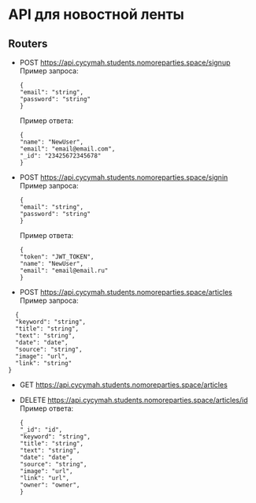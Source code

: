 # API для новостной ленты

## Routers

- POST https://api.cycymah.students.nomoreparties.space/signup
    Пример запроса: 
  ```
  {
  "email": "string",
  "password": "string"
  }
  ```
   Пример ответа:
  ```
  {
  "name": "NewUser",
  "email": "email@email.com",
  "_id": "23425672345678"
  }
  ```
- POST https://api.cycymah.students.nomoreparties.space/signin
  Пример запроса:
  ```
  {
  "email": "string",
  "password": "string"
  }
  ```
  Пример ответа: 
  ```
  {
  "token": "JWT_TOKEN",
  "name": "NewUser",
  "email": "email@email.ru"
  }
  ```
- POST https://api.cycymah.students.nomoreparties.space/articles
  Пример запроса:
  
```
  {
  "keyword": "string",
  "title": "string",
  "text": "string",
  "date": "date",
  "source": "string",
  "image": "url",
  "link": "string"
}
```

- GET https://api.cycymah.students.nomoreparties.space/articles
  
- DELETE https://api.cycymah.students.nomoreparties.space/articles/id
    Пример ответа:
  
  ```
  {
  "_id": "id",
  "keyword": "string",
  "title": "string",
  "text": "string",
  "date": "date",
  "source": "string",
  "image": "url",
  "link": "url",
  "owner": "owner",
  }
